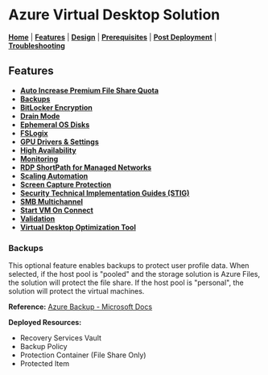 # Azure Virtual Desktop Solution

[**Home**](../../readme.md) | [**Features**](../features.md) | [**Design**](../design.md) | [**Prerequisites**](../prerequisites.md) | [**Post Deployment**](../post.md) | [**Troubleshooting**](../troubleshooting.md)

## Features

- [**Auto Increase Premium File Share Quota**](./autoIncreasePremiumFileShareQuota.md)
- [**Backups**](./backups.md)
- [**BitLocker Encryption**](./bitlocker.md)
- [**Drain Mode**](./drainMode.md)
- [**Ephemeral OS Disks**](./ephemeralOsDisk.md)
- [**FSLogix**](./fslogix.md)
- [**GPU Drivers & Settings**](./gpu.md)
- [**High Availability**](./highAvailability.md)
- [**Monitoring**](./monitoring.md)
- [**RDP ShortPath for Managed Networks**](./rdpShortPath.md)
- [**Scaling Automation**](./scalingAutomation.md)
- [**Screen Capture Protection**](./screenCaptureProtection.md)
- [**Security Technical Implementation Guides (STIG)**](./securityTechnicalImplementationGuides.md)
- [**SMB Multichannel**](./smbMultiChannel.md)
- [**Start VM On Connect**](./startVmOnConnect.md)
- [**Validation**](./validation.md)
- [**Virtual Desktop Optimization Tool**](./virtualDesktopOptimizationTool.md)

### Backups

This optional feature enables backups to protect user profile data. When selected, if the host pool is "pooled" and the storage solution is Azure Files, the solution will protect the file share. If the host pool is "personal", the solution will protect the virtual machines.

**Reference:** [Azure Backup - Microsoft Docs](https://docs.microsoft.com/en-us/azure/backup/backup-overview)

**Deployed Resources:**

- Recovery Services Vault
- Backup Policy
- Protection Container (File Share Only)
- Protected Item
